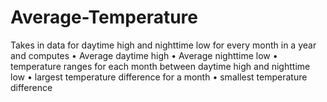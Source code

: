 # Average-Temperature
Takes in data for daytime high and nighttime low for every month in a year and computes
• Average daytime high
• Average nighttime low
• temperature ranges for each month between daytime high and nighttime low
• largest temperature difference for a month
• smallest temperature difference

